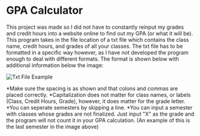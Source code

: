 # GPA Calculator

This project was made so I did not have to constantly reinput my grades and credit hours into a website online to find out my GPA (or what it will be). This program takes in the file location of a txt file which contains the class name, credit hours, and grades of all your classes. The txt file has to be formatted in a specific way however, as I have not developed the program enough to deal with different formats. The format is shown below with additional information below the image:

![Txt File Example](https://user-images.githubusercontent.com/80684956/223346562-a321e349-3c17-42af-9bb2-a4ba7ea78356.png)

*Make sure the spacing is as shown and that colons and commas are placed correctly.
*Capitalization does not matter for class names, or labels (Class, Credit Hours, Grade), however, it does matter for the grade letter.
*You can seperate semesters by skipping a line.
*You can input a semester with classes whose grades are not finalized. Just input "X" as the grade and the program will not count it in your GPA calculation. (An example of this is the last semester in the image above)

